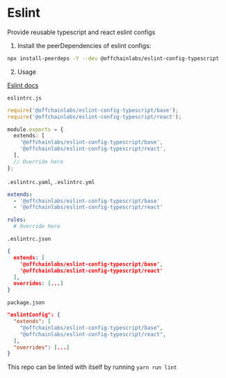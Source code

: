 # Eslint

Provide reusable typescript and react eslint configs

1. Install the peerDependencies of eslint configs:

```sh
npx install-peerdeps -Y --dev @offchainlabs/eslint-config-typescript
```

2. Usage

[Eslint docs](https://eslint.org/docs/latest/use/configure/configuration-files#using-a-shareable-configuration-package)

`eslintrc.js`

```ts
require('@offchainlabs/eslint-config-typescript/base');
require('@offchainlabs/eslint-config-typescript/react');

module.exports = {
  extends: [
    '@offchainlabs/eslint-config-typescript/base',
    '@offchainlabs/eslint-config-typescript/react',
  ],
  // Override here
};
```

`.eslintrc.yaml`, `.eslintrc.yml`

```yaml
extends:
  - '@offchainlabs/eslint-config-typescript/base'
  - '@offchainlabs/eslint-config-typescript/react'

rules:
  # Override here
```

`.eslintrc.json`

```JSON
{
  extends: [
    '@offchainlabs/eslint-config-typescript/base',
    '@offchainlabs/eslint-config-typescript/react'
  ],
  overrides: [...]
}
```

`package.json`

```JSON
"eslintConfig": {
  "extends": [
    "@offchainlabs/eslint-config-typescript/base",
    "@offchainlabs/eslint-config-typescript/react",
  ],
  "overrides": [...]
}
```

This repo can be linted with itself by running `yarn run lint`
